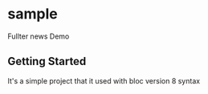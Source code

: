 # sample

Fullter news Demo

## Getting Started

It's a simple project that it used with bloc version 8 syntax
